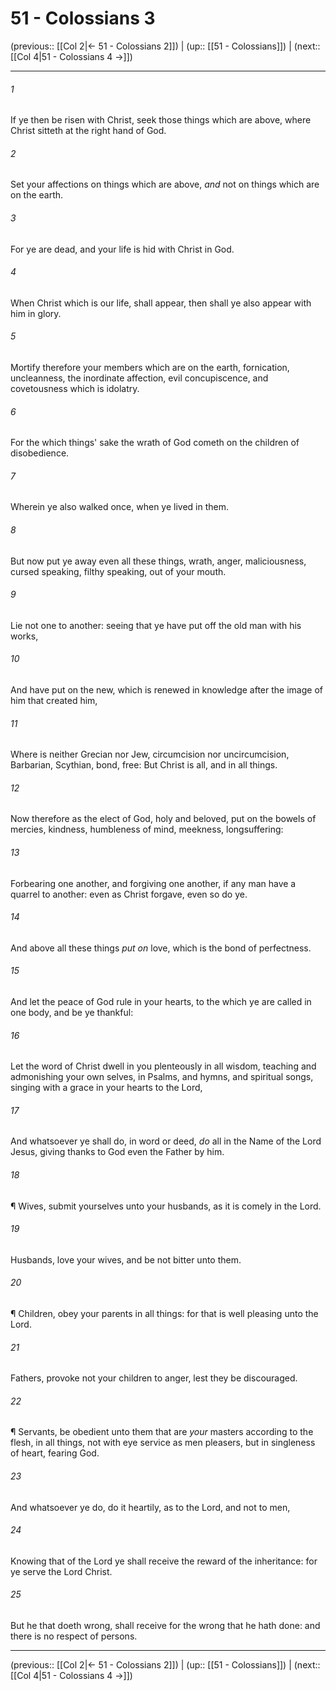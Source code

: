# 51 - Colossians 3

(previous:: [[Col 2|← 51 - Colossians 2]]) | (up:: [[51 - Colossians]]) | (next:: [[Col 4|51 - Colossians 4 →]])

***


###### 1 
If ye then be risen with Christ, seek those things which are above, where Christ sitteth at the right hand of God. 

###### 2 
Set your affections on things which are above, _and_ not on things which are on the earth. 

###### 3 
For ye are dead, and your life is hid with Christ in God. 

###### 4 
When Christ which is our life, shall appear, then shall ye also appear with him in glory. 

###### 5 
Mortify therefore your members which are on the earth, fornication, uncleanness, the inordinate affection, evil concupiscence, and covetousness which is idolatry. 

###### 6 
For the which things' sake the wrath of God cometh on the children of disobedience. 

###### 7 
Wherein ye also walked once, when ye lived in them. 

###### 8 
But now put ye away even all these things, wrath, anger, maliciousness, cursed speaking, filthy speaking, out of your mouth. 

###### 9 
Lie not one to another: seeing that ye have put off the old man with his works, 

###### 10 
And have put on the new, which is renewed in knowledge after the image of him that created him, 

###### 11 
Where is neither Grecian nor Jew, circumcision nor uncircumcision, Barbarian, Scythian, bond, free: But Christ is all, and in all things. 

###### 12 
Now therefore as the elect of God, holy and beloved, put on the bowels of mercies, kindness, humbleness of mind, meekness, longsuffering: 

###### 13 
Forbearing one another, and forgiving one another, if any man have a quarrel to another: even as Christ forgave, even so do ye. 

###### 14 
And above all these things _put on_ love, which is the bond of perfectness. 

###### 15 
And let the peace of God rule in your hearts, to the which ye are called in one body, and be ye thankful: 

###### 16 
Let the word of Christ dwell in you plenteously in all wisdom, teaching and admonishing your own selves, in Psalms, and hymns, and spiritual songs, singing with a grace in your hearts to the Lord, 

###### 17 
And whatsoever ye shall do, in word or deed, _do_ all in the Name of the Lord Jesus, giving thanks to God even the Father by him. 

###### 18 
¶ Wives, submit yourselves unto your husbands, as it is comely in the Lord. 

###### 19 
Husbands, love your wives, and be not bitter unto them. 

###### 20 
¶ Children, obey your parents in all things: for that is well pleasing unto the Lord. 

###### 21 
Fathers, provoke not your children to anger, lest they be discouraged. 

###### 22 
¶ Servants, be obedient unto them that are _your_ masters according to the flesh, in all things, not with eye service as men pleasers, but in singleness of heart, fearing God. 

###### 23 
And whatsoever ye do, do it heartily, as to the Lord, and not to men, 

###### 24 
Knowing that of the Lord ye shall receive the reward of the inheritance: for ye serve the Lord Christ. 

###### 25 
But he that doeth wrong, shall receive for the wrong that he hath done: and there is no respect of persons.

***

(previous:: [[Col 2|← 51 - Colossians 2]]) | (up:: [[51 - Colossians]]) | (next:: [[Col 4|51 - Colossians 4 →]])
